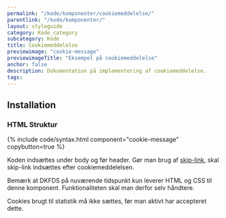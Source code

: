 ```yaml
---
permalink: "/kode/komponenter/cookiemeddelelse/"
parentlink: "/kode/komponenter/"
layout: styleguide
category: Kode_category
subcategory: Kode
title: Cookiemeddelelse
previewimage: "cookie-message"
previewimageTitle: "Eksempel på cookiemeddelelse"
anchor: false
description: Dokumentation på implementering af cookiemeddelelse.
tags:
---
```


## Installation

### HTML Struktur

{% include code/syntax.html component="cookie-message" copybutton=true %}

Koden indsættes under body og før header. Gør man brug af <a href="/komponenter/skip-link/">skip-link</a>, skal skip-link indsættes efter cookiemeddelelsen.

Bemærk at DKFDS på nuværende tidspunkt kun leverer HTML og CSS til denne komponent. Funktionaliteten skal man derfor selv håndtere.

Cookies brugt til statistik må ikke sættes, før man aktivt har accepteret dette.